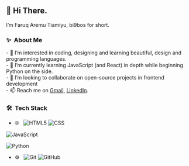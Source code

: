 
<h2>👋 Hi There.</h2>
I’m Faruq Aremu Tiamiyu, bi9bos  for short.

<h3>✨ &nbsp;About Me</h3>
- 👀 I’m interested in coding, designing and learning beautiful, design and programming languages.<br>
- 🌱 I’m currently learning JavaScript (and React) in depth while beginning Python on the side.<br>
- 💞️ I’m looking to collaborate on open-source projects in frontend development<br>
- 📫 Reach me on <a href="benignboss@gmail.com">Gmail</a>, <a href="www.linkedin.com/in/faruqtiamiyu">LinkedIn</a>.<br>

<h3>🛠 &nbsp;Tech Stack</h3>
  
- 🌐 &nbsp;
![HTML5](https://img.shields.io/badge/-HTML5-333333?style=flat&logo=HTML5)
![CSS](https://img.shields.io/badge/-CSS-333333?style=flat&logo=CSS3&logoColor=1572B6)
<!-- ![SASS](https://img.shields.io/badge/-SASS-333333?style=flat&logo=SASS&logoColor=1572B6) -->
![JavaScript](https://img.shields.io/badge/-JavaScript-333333?style=flat&logo=javascript)

  ![Python](https://img.shields.io/badge/-Python-333333?style=flat&logo=python)


 - ⚙️ &nbsp;
  ![Git](https://img.shields.io/badge/-Git-333333?style=flat&logo=git)
  ![GitHub](https://img.shields.io/badge/-GitHub-333333?style=flat&logo=github)


